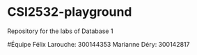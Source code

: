 # CSI2532-playground
Repository for the labs of Database 1

#Équipe
Félix Larouche: 300144353
Marianne Déry: 300142817
